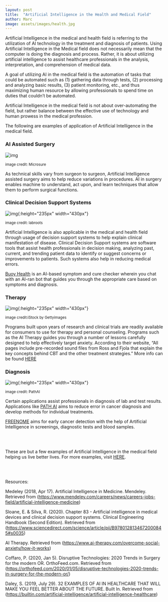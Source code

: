 ```yaml
---
layout: post
title:  "Artificial Intelligence in the Health and Medical Field"
author: Marc
image: assets/images/health.jpg
---
```

Artificial Intelligence in the medical and health field is referring to the utilization of AI technology in the treatment and diagnosis of patients. Using Artificial Intelligence in the Medical field does not necessarily mean that the computer is doing the diagnosis and process. Rather, it is about utilizing artificial intelligence to assist healthcare professionals in the analysis, interpretation, and comprehension of medical data.

A goal of utilizing AI in the medical field is the automation of tasks that could be automated such as (1) gathering data through tests, (2) processing and analyzing basic results, (3) patient monitoring, etc., and thus maximizing human resource by allowing professionals to spend time on duties that couldn’t be automated.

Artificial Intelligence in the medical field is not about over-automating the field, but rather balance between the effective use of technology and human prowess in the medical profession. 

The following are examples of application of Artificial Intelligence in the medical field.

### AI Assisted Surgery

![img](https://i.imgur.com/FrjGpyB.jpg)

<sub>image credit: Microsure</sub>

As technical skills vary from surgeon to surgeon, Artificial Intelligence assisted surgery aims to help reduce variations in procedures. AI in surgery enables machine to understand, act upon, and learn techniques that allow them to perform surgical functions. 



### Clinical Decision Support Systems

![img](https://i.imgur.com/1PFP1T0.jpg){:height="235px" width="430px"}

<sub>image credit: labroots</sub>

Artificial Intelligence is also applicable in the medical and health field through usage of decision support systems to help explain clinical manifestation of disease. Clinical Decision Support systems are software tools that assist health professionals in decision making, analyzing past, current, and trending patient data to identify or suggest concerns or improvements to patients. Such systems also help in reducing medical errors. 

[Buoy Health](https://www.buoyhealth.com/#solutions) is an AI-based symptom and cure checker wherein you chat with an AI-ran bot that guides you through the appropriate care based on symptoms and diagnosis. 


### Therapy 

![img](https://i.imgur.com/k2HWV7O.jpg){:height="235px" width="430px"}

<sub>image credit:iStock by Gettyimages</sub>

Programs built upon years of research and clinical trials are readily available for consumers to use for therapy and personal counseling. Programs such as the AI Therapy guides you through a number of lessons carefully designed to help effectively target anxiety. According to their website, “All pages include pre-recorded sound files from Ross and Fjola that explain the key concepts behind CBT and the other treatment strategies.” More info can be found [HERE](https://www.ai-therapy.com/overcome-social-anxiety/how-it-works)


### Diagnosis 

![img](https://builtin.com/sites/default/files/styles/ckeditor_optimize/public/inline-images/pathai-ai-healthcare.jpg){:height="235px" width="430px"}

<sub>image credit: PathAI</sub>

Certain applications assist professionals in diagnosis of lab and test results. Applications like [PATH AI](https://www.pathai.com/) aims to reduce error in cancer diagnosis and develop methods for individual treatments.

[FREENOME](https://www.freenome.com/) aims for early cancer detection with the help of Artificial Intelligence in screenings, diagnostic tests and blood samples. 


<br>
<br>


These are but a few examples of Artificial Intelligence in the medical field helping us live better lives. For more examples, visit [HERE](https://builtin.com/artificial-intelligence/artificial-intelligence-healthcare).

<br>
<br>




Resources:

Medeley (2018, Apr 17). Artificial Intelligence in Medicine. Mendeley. Retrieved from (https://www.mendeley.com/careers/news/careers-jobs-field/artificial-intelligence-medicine)

Sloane, E. & Silva, R. (2020). Chapter 83 - Artificial intelligence in medical devices and clinical decision support systems. Clinical Engineering Handbook (Second Edition). Retrieved from (https://www.sciencedirect.com/science/article/pii/B9780128134672000845#s0035)

AI Therapy. Retrieved from (https://www.ai-therapy.com/overcome-social-anxiety/how-it-works)

Coffaro, P. (2020, Jan 5). Disruptive Technologies: 2020 Trends in Surgery for the modern OR. OrthoFeed.com. Retrieved from (https://orthofeed.com/2020/01/05/disruptive-technologies-2020-trends-in-surgery-for-the-modern-or/)

Daley, S. (2019, July 29). 32 EXAMPLES OF AI IN HEALTHCARE THAT WILL MAKE YOU FEEL BETTER ABOUT THE FUTURE. Built In. Retrieved from (https://builtin.com/artificial-intelligence/artificial-intelligence-healthcare)

